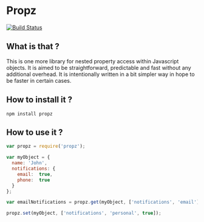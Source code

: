 # Propz

[![Build Status](https://travis-ci.org/SquadInTouch/propz.svg?branch=master)](https://travis-ci.org/SquadInTouch/propz)

## What is that ?

This is one more library for nested property access within Javascript objects. It is aimed to be straightforward, predictable and fast without any additional overhead. It is intentionally written in a bit simpler way in hope to be faster in certain cases. 

## How to install it ?

```
npm install propz
```

## How to use it ?

```javascript
var propz = require('propz');

var myObject = {
  name: 'John',
  notifications: {
    email:  true,
    phone:  true
  }
};

var emailNotifications = propz.get(myObject, ['notifications', 'email']);

propz.set(myObject, ['notifications', 'personal', true]);

```
